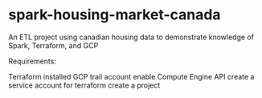 # spark-housing-market-canada
An ETL project using canadian housing data to demonstrate knowledge of Spark, Terraform, and GCP

Requirements:

Terraform installed
GCP trail account
    enable Compute Engine API
    create a service account for terraform
    create a project
    
